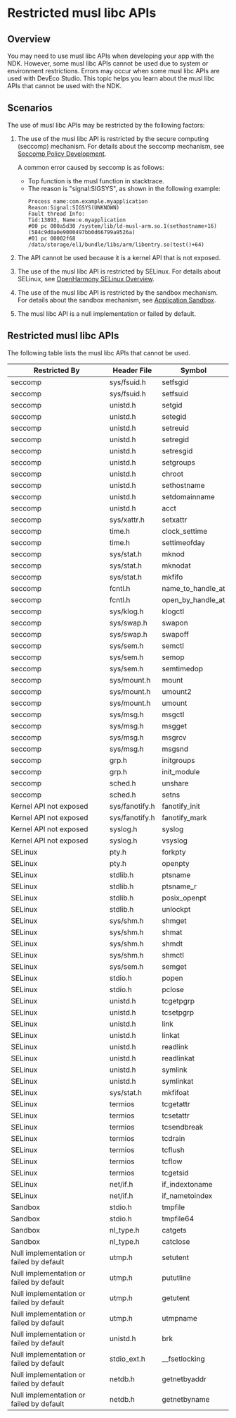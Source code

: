 # Restricted musl libc APIs

## Overview

You may need to use musl libc APIs when developing your app with the NDK. However, some musl libc APIs cannot be used due to system or environment restrictions. Errors may occur when some musl libc APIs are used with DevEco Studio. This topic helps you learn about the musl libc APIs that cannot be used with the NDK.

## Scenarios

The use of musl libc APIs may be restricted by the following factors:

1. The use of the musl libc API is restricted by the secure computing (seccomp) mechanism.
    For details about the seccomp mechanism, see [Seccomp Policy Development](../../../device-dev/subsystems/subsys-boot-init-seccomp.md).

    A common error caused by seccomp is as follows:
    - Top function is the musl function in stacktrace.
    - The reason is "signal:SIGSYS", as shown in the following example:
        ```
        Process name:com.example.myapplication
        Reason:Signal:SIGSYS(UNKNOWN)
        Fault thread Info:
        Tid:13893, Name:e.myapplication
        #00 pc 000a5d30 /system/lib/ld-musl-arm.so.1(sethostname+16)(584c9d0a0e9000497bb0d66799a9526a)
        #01 pc 00002f68 /data/storage/el1/bundle/libs/arm/libentry.so(test()+64)
        ```

2. The API cannot be used because it is a kernel API that is not exposed.

3. The use of the musl libc API is restricted by SELinux.
    For details about SELinux, see [OpenHarmony SELinux Overview](../../../device-dev/subsystems/subsys-security-selinux-overview.md).

4. The use of the musl libc API is restricted by the sandbox mechanism. For details about the sandbox mechanism, see [Application Sandbox](../../file-management/app-sandbox-directory.md).

5. The musl libc API is a null implementation or failed by default.

## Restricted musl libc APIs

The following table lists the musl libc APIs that cannot be used.

| Restricted By         | Header File       | Symbol        |
| -------------------- | ------------ | ---------------- |
| seccomp    | sys/fsuid.h  | setfsgid |
| seccomp    | sys/fsuid.h  | setfsuid |
| seccomp    | unistd.h     | setgid |
| seccomp    | unistd.h     | setegid |
| seccomp    | unistd.h     | setreuid |
| seccomp    | unistd.h     | setregid |
| seccomp    | unistd.h     | setresgid |
| seccomp    | unistd.h     | setgroups |
| seccomp    | unistd.h     | chroot |
| seccomp    | unistd.h     | sethostname |
| seccomp    | unistd.h     | setdomainname |
| seccomp    | unistd.h     | acct |
| seccomp    | sys/xattr.h  | setxattr |
| seccomp    | time.h       | clock_settime |
| seccomp    | time.h       | settimeofday |
| seccomp    | sys/stat.h   | mknod |
| seccomp    | sys/stat.h   | mknodat |
| seccomp    | sys/stat.h   | mkfifo |
| seccomp    | fcntl.h      | name_to_handle_at |
| seccomp    | fcntl.h      | open_by_handle_at |
| seccomp    | sys/klog.h   | klogctl |
| seccomp    | sys/swap.h   | swapon |
| seccomp    | sys/swap.h   | swapoff |
| seccomp    | sys/sem.h    | semctl |
| seccomp    | sys/sem.h    | semop |
| seccomp    | sys/sem.h    | semtimedop |
| seccomp    | sys/mount.h  | mount |
| seccomp    | sys/mount.h  | umount2 |
| seccomp    | sys/mount.h  | umount |
| seccomp    | sys/msg.h    | msgctl |
| seccomp    | sys/msg.h    | msgget |
| seccomp    | sys/msg.h    | msgrcv |
| seccomp    | sys/msg.h    | msgsnd |
| seccomp    | grp.h        | initgroups |
| seccomp    | grp.h        | init_module |
| seccomp    | sched.h      | unshare |
| seccomp    | sched.h      | setns |
| Kernel API not exposed| sys/fanotify.h | fanotify_init |
| Kernel API not exposed| sys/fanotify.h | fanotify_mark |
| Kernel API not exposed| syslog.h       | syslog |
| Kernel API not exposed| syslog.h       | vsyslog |
| SELinux    | pty.h          | forkpty |
| SELinux    | pty.h          | openpty |
| SELinux    | stdlib.h       | ptsname |
| SELinux    | stdlib.h       | ptsname_r |
| SELinux    | stdlib.h       | posix_openpt |
| SELinux    | stdlib.h       | unlockpt |
| SELinux    | sys/shm.h      | shmget |
| SELinux    | sys/shm.h      | shmat |
| SELinux    | sys/shm.h      | shmdt |
| SELinux    | sys/shm.h      | shmctl |
| SELinux    | sys/sem.h      | semget |
| SELinux    | stdio.h        | popen |
| SELinux    | stdio.h        | pclose |
| SELinux    | unistd.h       | tcgetpgrp |
| SELinux    | unistd.h       | tcsetpgrp |
| SELinux    | unistd.h       | link |
| SELinux    | unistd.h       | linkat |
| SELinux    | unistd.h       | readlink |
| SELinux    | unistd.h       | readlinkat |
| SELinux    | unistd.h       | symlink |
| SELinux    | unistd.h       | symlinkat |
| SELinux    | sys/stat.h     | mkfifoat |
| SELinux    | termios        | tcgetattr |
| SELinux    | termios        | tcsetattr |
| SELinux    | termios        | tcsendbreak |
| SELinux    | termios        | tcdrain |
| SELinux    | termios        | tcflush |
| SELinux    | termios        | tcflow |
| SELinux    | termios        | tcgetsid |
| SELinux    | net/if.h       | if_indextoname |
| SELinux    | net/if.h       | if_nametoindex |
| Sandbox       | stdio.h        | tmpfile |
| Sandbox       | stdio.h        | tmpfile64 |
| Sandbox       | nl_type.h      | catgets |
| Sandbox       | nl_type.h      | catclose |
| Null implementation or failed by default     | utmp.h         | setutent |
| Null implementation or failed by default     | utmp.h         | pututline |
| Null implementation or failed by default     | utmp.h         | getutent |
| Null implementation or failed by default     | utmp.h         | utmpname |
| Null implementation or failed by default     | unistd.h       | brk |
| Null implementation or failed by default     | stdio_ext.h    | __fsetlocking |
| Null implementation or failed by default     | netdb.h        | getnetbyaddr |
| Null implementation or failed by default     | netdb.h        | getnetbyname |
